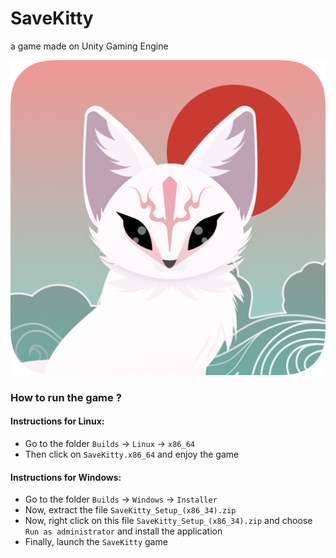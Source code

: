 # SaveKitty
a game made on Unity Gaming Engine

![AppLogo](https://github.com/kmranrg/SaveKitty/blob/main/Assets/Assets/UI/AppLogo.png)

### How to run the game ?

#### Instructions for Linux:
+ Go to the folder `Builds` -> `Linux` -> `x86_64`
+ Then click on `SaveKitty.x86_64` and enjoy the game

#### Instructions for Windows:
+ Go to the folder `Builds` -> `Windows` -> `Installer`
+ Now, extract the file `SaveKitty_Setup_(x86_34).zip`
+ Now, right click on this file `SaveKitty_Setup_(x86_34).zip` and choose `Run as administrator` and install the application
+ Finally, launch the `SaveKitty` game
